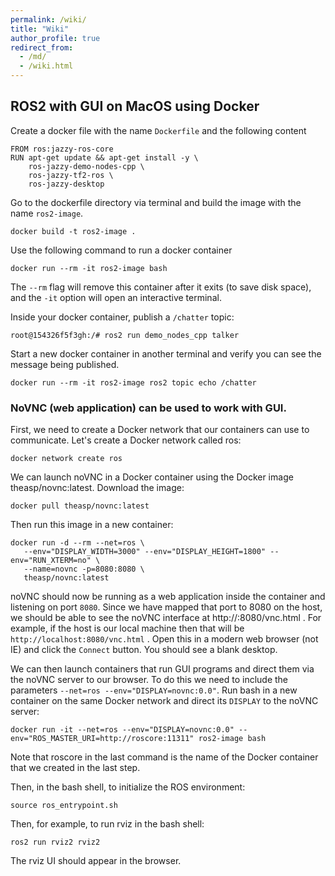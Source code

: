 ```yaml
---
permalink: /wiki/
title: "Wiki"
author_profile: true
redirect_from: 
  - /md/
  - /wiki.html
---
```


## ROS2 with GUI on MacOS using Docker

Create a docker file with the name `Dockerfile` and the following content
```
FROM ros:jazzy-ros-core
RUN apt-get update && apt-get install -y \
    ros-jazzy-demo-nodes-cpp \
    ros-jazzy-tf2-ros \
    ros-jazzy-desktop
```

Go to the dockerfile directory via terminal and build the image with the name `ros2-image`.
```
docker build -t ros2-image .
```

Use the following command to run a docker container
```
docker run --rm -it ros2-image bash
```
The `--rm` flag will remove this container after it exits (to save disk space), and the `-it` option will open an interactive terminal.

Inside your docker container, publish a `/chatter` topic:
```
root@154326f5f3gh:/# ros2 run demo_nodes_cpp talker
```

Start a new docker container in another terminal and verify you can see the message being published.
```
docker run --rm -it ros2-image ros2 topic echo /chatter
```

### NoVNC (web application) can be used to work with GUI.

First, we need to create a Docker network that our containers can use to communicate. Let's create a Docker network called ros:
```
docker network create ros
```

We can launch noVNC in a Docker container using the Docker image theasp/novnc:latest. Download the image:
```
docker pull theasp/novnc:latest
```

Then run this image in a new container:
```
docker run -d --rm --net=ros \
   --env="DISPLAY_WIDTH=3000" --env="DISPLAY_HEIGHT=1800" --env="RUN_XTERM=no" \
   --name=novnc -p=8080:8080 \
   theasp/novnc:latest
```

noVNC should now be running as a web application inside the container and listening on port `8080`. Since we have mapped that port to 8080 on the host, we should be able to see the noVNC interface at http://<host name>:8080/vnc.html . For example, if the host is our local machine then that will be `http://localhost:8080/vnc.html` . Open this in a modern web browser (not IE) and click the `Connect` button. You should see a blank desktop.

We can then launch containers that run GUI programs and direct them via the noVNC server to our browser. To do this we need to include the parameters `--net=ros --env="DISPLAY=novnc:0.0"`. Run bash in a new container on the same Docker network and direct its `DISPLAY` to the noVNC server:
```
docker run -it --net=ros --env="DISPLAY=novnc:0.0" --env="ROS_MASTER_URI=http://roscore:11311" ros2-image bash
```

Note that roscore in the last command is the name of the Docker container that we created in the last step.

Then, in the bash shell, to initialize the ROS environment:
```
source ros_entrypoint.sh 
```

Then, for example, to run rviz in the bash shell:
```
ros2 run rviz2 rviz2
```

The rviz UI should appear in the browser.
